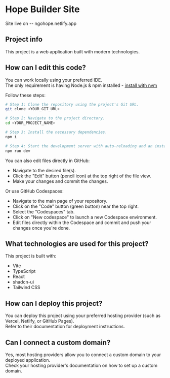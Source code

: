# Hope Builder Site
Site live on -- ngohope.netlify.app
## Project info

This project is a web application built with modern technologies.

## How can I edit this code?

You can work locally using your preferred IDE.  
The only requirement is having Node.js & npm installed - [install with nvm](https://github.com/nvm-sh/nvm#installing-and-updating)

Follow these steps:

```sh
# Step 1: Clone the repository using the project's Git URL.
git clone <YOUR_GIT_URL>

# Step 2: Navigate to the project directory.
cd <YOUR_PROJECT_NAME>

# Step 3: Install the necessary dependencies.
npm i

# Step 4: Start the development server with auto-reloading and an instant preview.
npm run dev
```

You can also edit files directly in GitHub:

- Navigate to the desired file(s).
- Click the "Edit" button (pencil icon) at the top right of the file view.
- Make your changes and commit the changes.

Or use GitHub Codespaces:

- Navigate to the main page of your repository.
- Click on the "Code" button (green button) near the top right.
- Select the "Codespaces" tab.
- Click on "New codespace" to launch a new Codespace environment.
- Edit files directly within the Codespace and commit and push your changes once you're done.

## What technologies are used for this project?

This project is built with:

- Vite
- TypeScript
- React
- shadcn-ui
- Tailwind CSS

## How can I deploy this project?

You can deploy this project using your preferred hosting provider (such as Vercel, Netlify, or GitHub Pages).  
Refer to their documentation for deployment instructions.

## Can I connect a custom domain?

Yes, most hosting providers allow you to connect a custom domain to your deployed application.  
Check your hosting provider's documentation on how to set up a custom domain.
